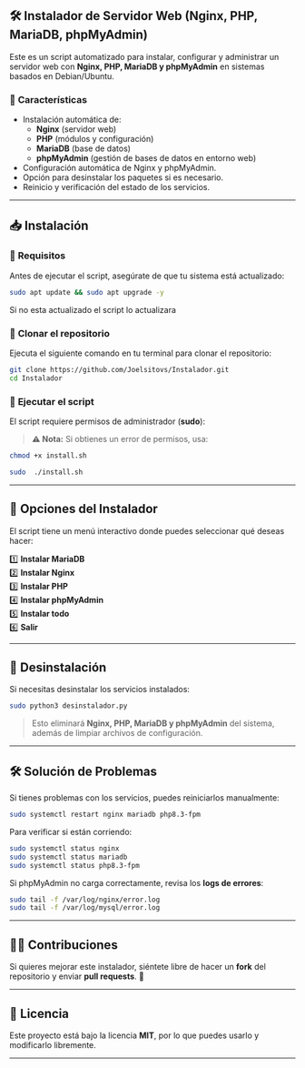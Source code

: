 ## 🛠 Instalador de Servidor Web (Nginx, PHP, MariaDB, phpMyAdmin)

Este es un script automatizado para instalar, configurar y administrar un servidor web con **Nginx, PHP, MariaDB y phpMyAdmin** en sistemas basados en Debian/Ubuntu.

### 📌 **Características**
- Instalación automática de:
  - **Nginx** (servidor web)
  - **PHP** (módulos y configuración)
  - **MariaDB** (base de datos)
  - **phpMyAdmin** (gestión de bases de datos en entorno web)
- Configuración automática de Nginx y phpMyAdmin.
- Opción para desinstalar los paquetes si es necesario.
- Reinicio y verificación del estado de los servicios.

---

## 📥 **Instalación**
### 🔹 **Requisitos**
Antes de ejecutar el script, asegúrate de que tu sistema está actualizado:
```bash
sudo apt update && sudo apt upgrade -y
```
Si no esta actualizado el script lo actualizara

### 🔹 **Clonar el repositorio**
Ejecuta el siguiente comando en tu terminal para clonar el repositorio:
```bash
git clone https://github.com/Joelsitovs/Instalador.git
cd Instalador
```

### 🔹 **Ejecutar el script**
El script requiere permisos de administrador (**sudo**):
> **⚠️ Nota:** Si obtienes un error de permisos, usa:
```bash
chmod +x install.sh
```

```bash
sudo  ./install.sh
```



---

## 📌 **Opciones del Instalador**
El script tiene un menú interactivo donde puedes seleccionar qué deseas hacer:

1️⃣ **Instalar MariaDB**  
2️⃣ **Instalar Nginx**  
3️⃣ **Instalar PHP**  
4️⃣ **Instalar phpMyAdmin**  
5️⃣ **Instalar todo**  
6️⃣ **Salir**  

---

## 🚀 **Desinstalación**
Si necesitas desinstalar los servicios instalados:
```bash
sudo python3 desinstalador.py
```

> Esto eliminará **Nginx, PHP, MariaDB y phpMyAdmin** del sistema, además de limpiar archivos de configuración.

---

## 🛠 **Solución de Problemas**
Si tienes problemas con los servicios, puedes reiniciarlos manualmente:
```bash
sudo systemctl restart nginx mariadb php8.3-fpm
```

Para verificar si están corriendo:
```bash
sudo systemctl status nginx
sudo systemctl status mariadb
sudo systemctl status php8.3-fpm
```

Si phpMyAdmin no carga correctamente, revisa los **logs de errores**:
```bash
sudo tail -f /var/log/nginx/error.log
sudo tail -f /var/log/mysql/error.log
```

---

## 👨‍💻 **Contribuciones**
Si quieres mejorar este instalador, siéntete libre de hacer un **fork** del repositorio y enviar **pull requests**. 🚀

---

## 📜 **Licencia**
Este proyecto está bajo la licencia **MIT**, por lo que puedes usarlo y modificarlo libremente.

---

